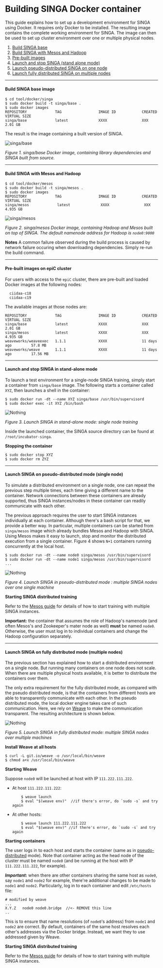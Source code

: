 # Building SINGA Docker container 
 
This guide explains how to set up a development environment for SINGA using Docker. It requires only Docker to be installed. The resulting image contains the complete working environment for SINGA. The image can then be used to set up cluster environment over one or multiple physical nodes.  

1. [Build SINGA base](#build_base)
2. [Build SINGA with Mesos and Hadoop](#build_mesos)
3. [Pre-built images](#pre_built)
4. [Launch and stop SINGA (stand alone mode)](#launch_stand_alone)
5. [Launch pseudo-distributed SINGA on one node](#launch_pseudo)
6. [Launch fully distributed SINGA on multiple nodes](#launch_distributed)

---

<a name="build_base"></a>
#### Build SINGA base image
 
````
$ cd tool/docker/singa
$ sudo docker build -t singa/base . 
$ sudo docker images
REPOSITORY             TAG                 IMAGE ID            CREATED             VIRTUAL SIZE
singa/base             latest              XXXX                XXX                 2.01 GB
````

The result is the image containing a built version of SINGA. 

   ![singa/base](http://www.comp.nus.edu.sg/~dinhtta/files/images_base.png)

   *Figure 1. singa/base Docker image, containing library dependencies and SINGA built from source.*

---

<a name="build_mesos"></a>
#### Build SINGA with Mesos and Hadoop
````
$ cd tool/docker/mesos
$ sudo docker build -t singa/mesos .
$ sudo docker images
REPOSITORY             TAG                 IMAGE ID            CREATED             VIRTUAL SIZE
singa/mesos             latest              XXXX                XXX                 4.935 GB
````
   ![singa/mesos](http://www.comp.nus.edu.sg/~dinhtta/files/images_mesos.png#1)
   
   *Figure 2. singa/mesos Docker image, containing Hadoop and Mesos built on
top of SINGA. The default namenode address for Hadoop is `node0:9000`*

**Notes** A common failure observed during the build process is caused by network failure occuring when downloading dependencies. Simply re-run the build command. 

---

<a name="pre_built"></a>
#### Pre-built images on epiC cluster
For users with access to the `epiC` cluster, there are pre-built and loaded Docker images at the following nodes:

      ciidaa-c18
      ciidaa-c19

The available images at those nodes are:

````
REPOSITORY             TAG                 IMAGE ID            CREATED             VIRTUAL SIZE
singa/base             latest              XXXX                XXX                 2.01 GB
singa/mesos            latest              XXXX                XXX                 4.935 GB
weaveworks/weaveexec   1.1.1               XXXX                11 days ago         57.8 MB
weaveworks/weave       1.1.1               XXXX                11 days ago         17.56 MB
````

---

<a name="launch_stand_alone"></a>
#### Launch and stop SINGA in stand-alone mode
To launch a test environment for a single-node SINGA training, simply start a container from `singa/base` image. The following starts a container called
`XYZ`, then launches a shell in the container: 

````
$ sudo docker run -dt --name XYZ singa/base /usr/bin/supervisord
$ sudo docker exec -it XYZ /bin/bash
````

![Nothing](http://www.comp.nus.edu.sg/~dinhtta/files/images_standalone.png#1)

   *Figure 3. Launch SINGA in stand-alone mode: single node training*

Inside the launched container, the SINGA source directory can be found at `/root/incubator-singa`. 

**Stopping the container**

````
$ sudo docker stop XYZ
$ sudo docker rm ZYZ
````

---

<a name="launch_pseudo"></a>
#### Launch SINGA on pseudo-distributed mode (single node)
To simulate a distributed environment on a single node, one can repeat the
previous step multiple times, each time giving a different name to the
container.  Network connections between these containers are already supported,
thus SINGA instances/nodes in these container can readily communicate with each
other. 

The previous approach requires the user to start SINGA instances individually
at each container. Although there's a bash script for that, we provide a better
way. In particular, multiple containers can be started from `singa/mesos` image
which already bundles Mesos and Hadoop with SINGA. Using Mesos makes it easy to
launch, stop and monitor the distributed execution from a single container.
Figure 4 shows `N+1` containers running concurrently at the local host. 

````
$ sudo docker run -dt --name node0 singa/mesos /usr/bin/supervisord
$ sudo docker run -dt --name node1 singa/mesos /usr/bin/supervisord
...
````

![Nothing](http://www.comp.nus.edu.sg/~dinhtta/files/images_pseudo.png#1)
   
*Figure 4. Launch SINGA in pseudo-distributed mode : multiple SINGA nodes over one single machine*

**Starting SINGA distributed training**

Refer to the [Mesos
guide](mesos.html)
for details of how to start training with multiple SINGA instances. 

**Important:** the container that assumes the role of Hadoop's namenode (and often Mesos's and Zookeeper's mater node as well) **must** be named `node0`. Otherwise, the user must log in to individual containers and change the Hadoop configuration separately. 
 
---

<a name="launch_distributed"></a>
#### Launch SINGA on fully distributed mode (multiple nodes)
The previous section has explained how to start a distributed environment on a
single node. But running many containers on one node does not scale. When there
are multiple physical hosts available, it is better to distribute the
containers over them. 

The only extra requirement for the fully distributed mode, as compared with the
pseudo distributed mode, is that the containers from different hosts are able
to transparently communicate with each other. In the pseudo distributed mode,
the local docker engine takes care of such communication. Here, we rely on
[Weave](http://weave.works/guides/weave-docker-ubuntu-simple.html) to make the
communication transparent. The resulting architecture is shown below.  

![Nothing](http://www.comp.nus.edu.sg/~dinhtta/files/images_full.png#1)
   
*Figure 5. Launch SINGA in fully distributed mode: multiple SINGA nodes over multiple machines*

**Install Weave at all hosts**

```
$ curl -L git.io/weave -o /usr/local/bin/weave
$ chmod a+x /usr/local/bin/weave
```

**Starting Weave**

Suppose `node0` will be launched at host with IP `111.222.111.222`.

+ At host `111.222.111.222`:

          $ weave launch
          $ eval "$(weave env)"  //if there's error, do `sudo -s` and try again

+ At other hosts:

          $ weave launch 111.222.111.222
          $ eval "$(weave env)" //if there's error, do `sudo -s` and try again

**Starting containers**

The user logs in to each host and starts the container (same as in [pseudo-distributed](#launch_pseudo) mode). Note that container acting as the head node of the cluster must be named `node0` (and be running at the host with IP `111.222.111.222`, for example). 

**_Important_:** when there are other containers sharing the same host as `node0`, say `node1` and `node2` for example,
there're additional changes to be made to `node1` and `node2`. Particularly, log in to each container and edit
`/etc/hosts` file:

````
# modified by weave
...
X.Y.Z	node0 node0.bridge  //<- REMOVE this line
..
````
This is to ensure that name resolutions (of `node0`'s address) from `node1` and `node2` are correct. By default,
containers of the same host resolves each other's addresses via the Docker bridge. Instead, we want they to use
addressed given by Weave.  


**Starting SINGA distributed training**

Refer to the [Mesos guide](mesos.html)
for details of how to start training with multiple SINGA instances. 

